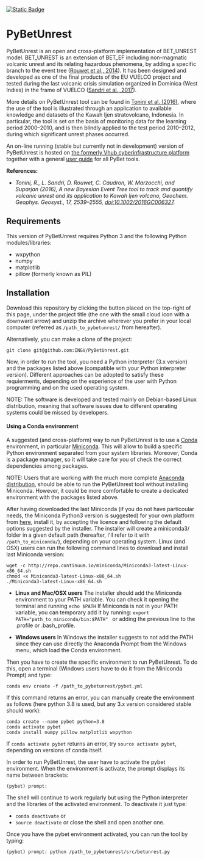 [![Static Badge](https://img.shields.io/badge/license-cc_by_4.0-blue)](https://github.com/INGV/PyBetUnrest/blob/main/LICENSE.md)

# PyBetUnrest

PyBetUnrest is an open and cross-platform implementation of BET_UNREST model. BET_UNREST is an extension of BET_EF including non-magmatic volcanic unrest and its relating hazardous phenomena, by adding a specific branch to the event tree ([Rouwet et al., 2014](https://appliedvolc.biomedcentral.com/articles/10.1186/s13617-014-0017-3)). It has been designed and developed as one of the final products of the EU VUELCO project and tested during the last volcanic crisis simulation organized in Dominica (West Indies) in the frame of VUELCO ([Sandri et al., 2017](https://link.springer.com/chapter/10.1007/11157_2017_9)).

More details on PyBetUnrest tool can be found in [Tonini et al. (2016)](https://agupubs.onlinelibrary.wiley.com/doi/full/10.1002/2016GC006327), where the use of the tool is illustrated through an application to available knowledge and datasets of the Kawah Ijen stratovolcano, Indonesia. In particular, the tool is set on the basis of monitoring data for the learning period 2000–2010, and is then blindly applied to the test period 2010–2012, during which significant unrest phases occurred. 

An on-line running (stable but currently not in development) version of PyBetUnrest is hosted on [the formerly Vhub cyberinfrastructure platform](https://theghub.org/resources/betunrest) together with a general [user guide](https://theghub.org/wiki/PyBetToolsUserGuide) for all PyBet tools.

**References:**
 - *Tonini, R., L. Sandri, D. Rouwet, C. Caudron, W. Marzocchi, and Suparjan (2016), A new Bayesian Event Tree tool to track and quantify volcanic unrest and its application to Kawah Ijen volcano, Geochem. Geophys. Geosyst., 17, 2539–2555, [doi:10.1002/2016GC006327](https://agupubs.onlinelibrary.wiley.com/doi/full/10.1002/2016GC006327).*


## Requirements
This version of PyBetUnrest requires Python 3 and the following Python modules/libraries:
 - wxpython
 - numpy
 - matplotlib
 - pillow (formerly known as PIL)


## Installation
Download this repository by clicking the button placed on the top-right of this page, under the project title (the one with the small cloud icon with a downward arrow) and unzip the archive wherever you prefer in your local computer (referred as `/path_to_pybetunrest/` from hereafter).

Alternatively, you can make a clone of the project:
```
git clone git@github.com:INGV/PyBetUnrest.git
```

Now, in order to run the tool, you need a Python interpreter (3.x version) and the packages listed above (compatible with your Python interpreter version).
Different approaches can be adopted to satisfy these requierments, depending on the experience of the user with Python programming and on the used operating system.

NOTE: The software is developed and tested mainly on Debian-based Linux distribution, meaning that software issues due to different operating systems could be missed by developers.   


#### Using a Conda environment
A suggested (and cross-platform) way to run PyBetUnrest is to use a [Conda](https://conda.io/en/latest/) environment, in particular [Miniconda](https://conda.io/en/latest/miniconda.html). This will allow to build a specific Python environment separated from your system libraries.
Moreover, Conda is a package manager, so it will take care for you of check the correct dependencies among packages.

NOTE: Users that are working with the much more complete [Anaconda distribution](https://www.anaconda.com/), should be able to run the PyBetUnrest tool without installing Miniconda. However, it could be more comfortable to create a dedicated environment with the packages listed above. 

After having downloaded the last Miniconda (if you do not have particoular needs, the Miniconda Python3 version is suggested) for your own platform from [here](https://conda.io/en/latest/miniconda.html), install it, by accepting the licence and following the default options suggested by the installer. The installer will create a miniconda3/ folder in a given default path (hereafter, I'll refer to it with `/path_to_miniconda/`), depending on your operating system.
Linux (and OSX) users can run the following command lines to download and install last Miniconda version: 

```
wget -c http://repo.continuum.io/miniconda/Miniconda3-latest-Linux-x86_64.sh
chmod +x Miniconda3-latest-Linux-x86_64.sh
./Miniconda3-latest-Linux-x86_64.sh
```

 - **Linux and Mac/OSX users**
The installer should add the Miniconda environment to your PATH variable. 
You can check it opening the terminal and running `echo $PATH`
If Miniconda is not in your PATH variable, you can temporary add it by running:
`export PATH="path_to_miniconda/bin:$PATH" `
or adding the previous line to the .profile or .bash_profile.

 - **Windows users**
In Windows the installer suggests to not add the PATH since they can use directly the Anaconda Prompt from the Windows menu, which load the Conda environment. 


Then you have to create the specific environment to run PyBetUnrest. To do this, open a terminal (Windows users have to do it from the Miniconda Prompt) and type:
```
conda env create -f /path_to_pybetunrest/pybet.yml
```

If this command returns an error, you can manually create the environment as follows (here python 3.8 is used, but any 3.x version considered stable should work):
```
conda create --name pybet python=3.8
conda activate pybet
conda install numpy pillow matplotlib wxpython
```

If `conda activate pybet` returns an error, try `source activate pybet`, depending on versions of conda itself.

In order to run PyBetUnrest, the user have to activate the pybet environment. When the environment is activate, the prompt displays its name between brackets:
```
(pybet) prompt: 
```
The shell will continue to work regularly but using the Python interpreter and the libraries of the activated environment. 
To deactivate it just type:
 - `conda deactivate`
or
 - `source deactivate`
or close the shell and open another one.
  
Once you have the pybet environment activated, you can run the tool by typing:
```
(pybet) prompt: python /path_to_pybetunrest/src/betunrest.py
```


